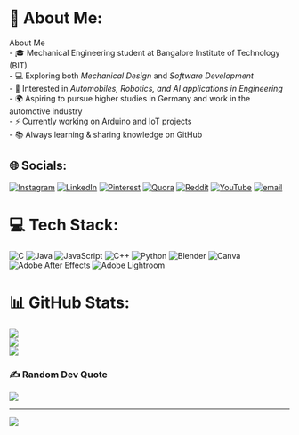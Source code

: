 # 💫 About Me:
About Me  <br>- 🎓 Mechanical Engineering student at Bangalore Institute of Technology (BIT)  <br>- 💻 Exploring both *Mechanical Design* and *Software Development*  <br>- 🚀 Interested in *Automobiles, Robotics, and AI applications in Engineering*  <br>- 🌍 Aspiring to pursue higher studies in Germany and work in the automotive industry  <br>- ⚡ Currently working on Arduino and IoT projects  <br>- 📚 Always learning & sharing knowledge on GitHub


## 🌐 Socials:
[![Instagram](https://img.shields.io/badge/Instagram-%23E4405F.svg?logo=Instagram&logoColor=white)](https://instagram.com/wazyykhan) [![LinkedIn](https://img.shields.io/badge/LinkedIn-%230077B5.svg?logo=linkedin&logoColor=white)](https://linkedin.com/in/wazyykhan) [![Pinterest](https://img.shields.io/badge/Pinterest-%23E60023.svg?logo=Pinterest&logoColor=white)](https://pinterest.com/khanslegacy) [![Quora](https://img.shields.io/badge/Quora-%23B92B27.svg?logo=Quora&logoColor=white)](https://quora.com/profile/Wazyykhan) [![Reddit](https://img.shields.io/badge/Reddit-%23FF4500.svg?logo=Reddit&logoColor=white)](https://reddit.com/user/wazyy-khan) [![YouTube](https://img.shields.io/badge/YouTube-%23FF0000.svg?logo=YouTube&logoColor=white)](https://youtube.com/@WazyyKhan) [![email](https://img.shields.io/badge/Email-D14836?logo=gmail&logoColor=white)](mailto:owaiskhaninc@gmail.com) 

# 💻 Tech Stack:
![C](https://img.shields.io/badge/c-%2300599C.svg?style=plastic&logo=c&logoColor=white) ![Java](https://img.shields.io/badge/java-%23ED8B00.svg?style=plastic&logo=openjdk&logoColor=white) ![JavaScript](https://img.shields.io/badge/javascript-%23323330.svg?style=plastic&logo=javascript&logoColor=%23F7DF1E) ![C++](https://img.shields.io/badge/c++-%2300599C.svg?style=plastic&logo=c%2B%2B&logoColor=white) ![Python](https://img.shields.io/badge/python-3670A0?style=plastic&logo=python&logoColor=ffdd54) ![Blender](https://img.shields.io/badge/blender-%23F5792A.svg?style=plastic&logo=blender&logoColor=white) ![Canva](https://img.shields.io/badge/Canva-%2300C4CC.svg?style=plastic&logo=Canva&logoColor=white) ![Adobe After Effects](https://img.shields.io/badge/Adobe%20After%20Effects-9999FF.svg?style=plastic&logo=Adobe%20After%20Effects&logoColor=white) ![Adobe Lightroom](https://img.shields.io/badge/Adobe%20Lightroom-31A8FF.svg?style=plastic&logo=Adobe%20Lightroom&logoColor=white)
# 📊 GitHub Stats:
![](https://github-readme-stats.vercel.app/api?username=wazyykhan&theme=dark&hide_border=false&include_all_commits=false&count_private=false)<br/>
![](https://nirzak-streak-stats.vercel.app/?user=wazyykhan&theme=dark&hide_border=false)<br/>
![](https://github-readme-stats.vercel.app/api/top-langs/?username=wazyykhan&theme=dark&hide_border=false&include_all_commits=false&count_private=false&layout=compact)

### ✍️ Random Dev Quote
![](https://quotes-github-readme.vercel.app/api?type=horizontal&theme=dark)

---
[![](https://visitcount.itsvg.in/api?id=wazyykhan&icon=0&color=9)](https://visitcount.itsvg.in)

<!-- Proudly created with GPRM ( https://gprm.itsvg.in ) -->
